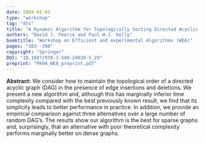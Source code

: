 ```yaml
---
date: 2004-01-01
type: "workshop"
tag: "dts"
title: "A Dynamic Algorithm for Topologically Sorting Directed Acyclic Graphs"
authors: "David J. Pearce and Paul H.J. Kelly"
booktitle: "Workshop on Efficient and experimental Algorithms (WEA)"
pages: "383--398"
copyright: "Springer"
DOI: "10.1007/978-3-540-24838-5_29"
preprint: "PK04_WEA_preprint.pdf"
---
```


**Abstract:** We consider how to maintain the topological order of a directed acyclic graph (DAG) in the presence of edge insertions and deletions. We present a new algorithm and, although this has marginally inferior time complexity compared with the best previously known result, we find that its simplicity leads to better performance in practice. In addition, we provide an empirical comparison against three alternatives over a large number of random DAG’s. The results show our algorithm is the best for sparse graphs and, surprisingly, that an alternative with poor theoretical complexity performs marginally better on dense graphs.